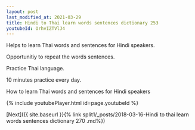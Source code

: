 ```yaml
---
layout: post
last_modified_at: 2021-03-29
title: Hindi to Thai learn words sentences dictionary 253 
youtubeId: OrhvIZTVlJ4
---
```

 
 
Helps to learn Thai words and sentences for Hindi speakers.

Opportunitiy to repeat the words sentences. 

Practice Thai language. 
 
10 minutes practice every day. 
 
How to learn Thai words and sentences for Hindi speakers 
 
{% include youtubePlayer.html id=page.youtubeId %}
 
 
[Next]({{ site.baseurl }}{% link  split1/_posts/2018-03-16-Hindi to thai learn words sentences dictionary 270 .md%})
 
